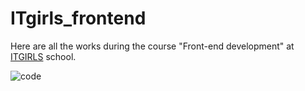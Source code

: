 # ITgirls_frontend
Here are all the works during the course "Front-end development" at [ITGIRLS](https://itgirlschool.com/) school.

<p><img src="https://media1.giphy.com/media/xT1XGzXhVgWRLN1Cco/giphy.gif?cid=ecf05e47ei8qqclphpb6qr0j6oy657zbzycpp1sajhyrmahq&rid=giphy.gif&ct=g" alt="code"/></p>
